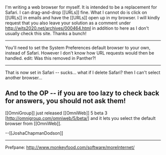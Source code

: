 I'm writing a web browser for myself. It is intended to be a replacement for Safari. I can drag-and-drop [[URLs]] fine. What I cannot do is click on [[URLs]] in emails and have the [[URLs]] open up in my browser. I will kindly request that you also leave your solution as a comment under http://wits2020.net/archives/000464.html in addition to here as I don't usually check this site. Thanks a bunch!

----

You'll need to set the System Preferences default browser to your own, instead of Safari. However I don't know how URL requests would then be handled.
edit: Was this removed in Panther?!

----
That is now set in Safari -- sucks... what if I delete Safari? then I can't select another browser...

And to the OP -- if you are too lazy to check back for answers, you should not ask them!
----
[[OmniGroup]] just released [[OmniWeb]] 5 beta 3 [http://omnigroup.com/omniweb/5/beta/] and it lets you select the default browser from [[OmniWeb]].

--[[JoshaChapmanDodson]]

----

Prefpane: http://www.monkeyfood.com/software/moreInternet/
